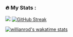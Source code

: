 ### :fire: My Stats :
![](http://github-profile-summary-cards.vercel.app/api/cards/profile-details?username=zev7872&theme=dark)
[![GitHub Streak](http://github-readme-streak-stats.herokuapp.com?user=zev7872&theme=dark&background=000000)](https://git.io/streak-stats)

[![willianrod's wakatime stats](https://github-readme-stats.vercel.app/api/wakatime?username=zev7872&v=2&layout=compact)](https://github.com/anuraghazra/github-readme-stats)


<!--
**zev7872/zev7872** is a ✨ _special_ ✨ repository because its `README.md` (this file) appears on your GitHub profile.

Here are some ideas to get you started:

- 🔭 I’m currently working on ...
- 🌱 I’m currently learning ...
- 👯 I’m looking to collaborate on ...
- 🤔 I’m looking for help with ...
- 💬 Ask me about ...
- 📫 How to reach me: ...
- 😄 Pronouns: ...
- ⚡ Fun fact: ...
-->
